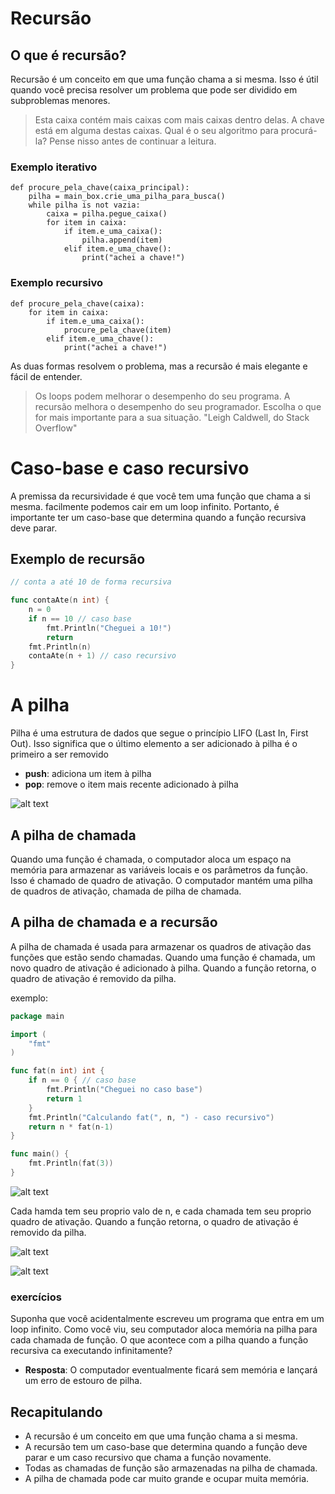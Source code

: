 # Recursão

## O que é recursão?

Recursão é um conceito em que uma função chama a si mesma. Isso é útil quando você precisa resolver um problema que pode ser dividido em subproblemas menores.

> Esta caixa contém mais caixas com mais caixas dentro delas. A chave está em alguma destas caixas. Qual é o seu algoritmo para procurá-la? Pense nisso antes de continuar a leitura.


### Exemplo iterativo

```
def procure_pela_chave(caixa_principal):
    pilha = main_box.crie_uma_pilha_para_busca()
    while pilha is not vazia:
        caixa = pilha.pegue_caixa()
        for item in caixa:
            if item.e_uma_caixa():
                pilha.append(item)
            elif item.e_uma_chave():
                print("achei a chave!")

```
### Exemplo recursivo

```
def procure_pela_chave(caixa):
    for item in caixa:
        if item.e_uma_caixa():
            procure_pela_chave(item)
        elif item.e_uma_chave():
            print("achei a chave!")

```

As duas formas resolvem o problema, mas a recursão é mais elegante e fácil de entender.

> Os loops podem melhorar o desempenho do seu programa. A recursão melhora o desempenho do seu programador. Escolha o que for mais importante para a sua situação. "Leigh Caldwell, do Stack Overflow"


# Caso-base e caso recursivo

A premissa da recursividade é que você tem uma função que chama a si mesma. facilmente podemos cair em um loop infinito. Portanto, é importante ter um caso-base que determina quando a função recursiva deve parar.


## Exemplo de recursão

```go
// conta a até 10 de forma recursiva

func contaAte(n int) {
	n = 0
	if n == 10 // caso base
		fmt.Println("Cheguei a 10!")
        return
	fmt.Println(n)
	contaAte(n + 1) // caso recursivo
}

```

# A pilha

Pilha é uma estrutura de dados que segue o princípio LIFO (Last In, First Out). Isso significa que o último elemento a ser adicionado à pilha é o primeiro a ser removido

* **push**: adiciona um item à pilha
* **pop**: remove o item mais recente adicionado à pilha

![alt text](image.png)

## A pilha de chamada

Quando uma função é chamada, o computador aloca um espaço na memória para armazenar as variáveis locais e os parâmetros da função. Isso é chamado de quadro de ativação. O computador mantém uma pilha de quadros de ativação, chamada de pilha de chamada.

## A pilha de chamada e a recursão

A pilha de chamada é usada para armazenar os quadros de ativação das funções que estão sendo chamadas. Quando uma função é chamada, um novo quadro de ativação é adicionado à pilha. Quando a função retorna, o quadro de ativação é removido da pilha.

exemplo:

```go
package main

import (
	"fmt"
)

func fat(n int) int {
	if n == 0 { // caso base
		fmt.Println("Cheguei no caso base")
		return 1
	}
	fmt.Println("Calculando fat(", n, ") - caso recursivo")
	return n * fat(n-1)
}

func main() {
	fmt.Println(fat(3))
}

```
![alt text](image-1.png)

Cada hamda tem seu proprio valo de n, e cada chamada tem seu proprio quadro de ativação. Quando a função retorna, o quadro de ativação é removido da pilha.


![alt text](image-2.png)

![alt text](image-3.png)

### exercícios

Suponha que você acidentalmente escreveu um programa que entra em um loop infinito.  Como você viu, seu computador aloca memória na pilha para cada chamada de função. O que acontece com a pilha quando a função recursiva ca executando infinitamente?

- **Resposta**: O computador eventualmente ficará sem memória e lançará um erro de estouro de pilha.

## Recapitulando

* A recursão é um conceito em que uma função chama a si mesma.
* A recursão tem um caso-base que determina quando a função deve parar e um caso recursivo que chama a função novamente.
* Todas as chamadas de função são armazenadas na pilha de chamada.
* A pilha de chamada pode car muito grande e ocupar muita memória.

